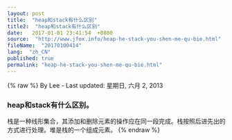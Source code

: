 ```yaml
---
layout: post
title:  "heap和stack有什么区别"
title2:  "heap和stack有什么区别"
date:   2017-01-01 23:41:54  +0800
source:  "http://www.jfox.info/heap-he-stack-you-shen-me-qu-bie.html"
fileName:  "20170100414"
lang:  "zh_CN"
published: true
permalink: "heap-he-stack-you-shen-me-qu-bie.html"
---
```

{% raw %}
By Lee - Last updated: 星期日, 六月 2, 2013

### heap和stack有什么区别。

栈是一种线形集合，其添加和删除元素的操作应在同一段完成。栈按照后进先出的方式进行处理。堆是栈的一个组成元素。
{% endraw %}